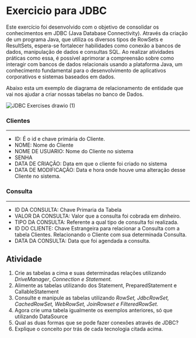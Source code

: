 # Exercicio para JDBC

  Este exercício foi desenvolvido com o objetivo de consolidar os conhecimentos em JDBC (Java Database Connectivity). Através da criação de um programa Java, que utiliza os diversos tipos de RowSets e ResultSets, espera-se fortalecer habilidades como conexão a bancos de dados, manipulação de dados e consultas SQL. Ao realizar atividades práticas como essa, é possível aprimorar a compreensão sobre como interagir com bancos de dados relacionais usando a plataforma Java, um conhecimento fundamental para o desenvolvimento de aplicativos corporativos e sistemas baseados em dados.

Abaixo esta um exemplo de diagrama de relacionamento de entidade que vai nos ajudar a criar nossas tabelas no banco de Dados.

![JDBC Exercises drawio (1)](https://github.com/ThomasDixini/JDBCExercise/assets/83423919/17a16ff8-f8c6-49d1-b296-b990cb91ac7b)

### Clientes

---

- ID: É o id e chave primária do Cliente.
- NOME: Nome do Cliente
- NOME DE USUARIO: Nome do Cliente no sistema
- SENHA
- DATA DE CRIAÇÃO: Data em que o cliente foi criado no sistema
- DATA DE MODIFICAÇÃO: Data e hora onde houve uma alteração desse Cliente no sistema.

### Consulta

---

- ID DA CONSULTA: Chave Primaria da Tabela
- VALOR DA CONSULTA: Valor que a consulta foi cobrada em dinheiro.
- TIPO DA CONSULTA: Referente a qual tipo de consulta foi realizada.
- ID DO CLIENTE: Chave Estrangeira para relacionar a Consulta com a tabela Clientes. Relacionando o Cliente com sua determinada Consulta.
- DATA DA CONSULTA: Data que foi agendada a consulta.

## Atividade

1. Crie as tabelas a cima e suas determinadas relações utilizando *DriveManager*, *Connection e Statement.*
2. Alimente as tabelas utilizando dos Statement, PreparedStatement e CallableStatement
3. Consulte e manipule as tabelas utilizando *RowSet, JdbcRowSet, CachedRowSet, WebRowSet, JoinRowset e FilteredRowSet.*
4. Agora crie uma tabela igualmente os exemplos anteriores, só que utilizando DataSource
5. Qual as duas formas que se pode fazer conexões através de JDBC?
6. Explique o conceito por trás de cada tecnologia citada acima.
